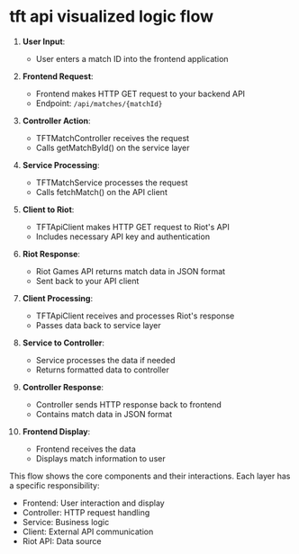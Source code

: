 # tft api visualized logic flow

1. **User Input**:
   - User enters a match ID into the frontend application

2. **Frontend Request**:
   - Frontend makes HTTP GET request to your backend API
   - Endpoint: `/api/matches/{matchId}`

3. **Controller Action**:
   - TFTMatchController receives the request
   - Calls getMatchById() on the service layer

4. **Service Processing**:
   - TFTMatchService processes the request
   - Calls fetchMatch() on the API client

5. **Client to Riot**:
   - TFTApiClient makes HTTP GET request to Riot's API
   - Includes necessary API key and authentication

6. **Riot Response**:
   - Riot Games API returns match data in JSON format
   - Sent back to your API client

7. **Client Processing**:
   - TFTApiClient receives and processes Riot's response
   - Passes data back to service layer

8. **Service to Controller**:
   - Service processes the data if needed
   - Returns formatted data to controller

9. **Controller Response**:
   - Controller sends HTTP response back to frontend
   - Contains match data in JSON format

10. **Frontend Display**:
    - Frontend receives the data
    - Displays match information to user

This flow shows the core components and their interactions. Each layer has a specific responsibility:
- Frontend: User interaction and display
- Controller: HTTP request handling
- Service: Business logic
- Client: External API communication
- Riot API: Data source